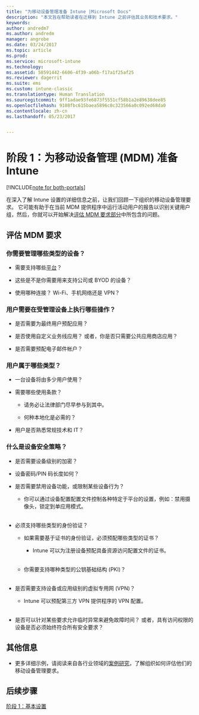 ```yaml
---
title: "为移动设备管理准备 Intune |Microsoft Docs"
description: "本文旨在帮助读者在迁移到 Intune 之前评估其业务和技术要求。"
keywords: 
author: andredm7
ms.author: andredm
manager: angrobe
ms.date: 03/24/2017
ms.topic: article
ms.prod: 
ms.service: microsoft-intune
ms.technology: 
ms.assetid: 58591442-6606-4f39-a06b-f17a1f25af25
ms.reviewer: dagerrit
ms.suite: ems
ms.custom: intune-classic
ms.translationtype: Human Translation
ms.sourcegitcommit: 9ff1adae93fe6873f5551cf58b1a2e89638dee85
ms.openlocfilehash: 9108fbc615baea5896c0c323566a0c092ed68da0
ms.contentlocale: zh-cn
ms.lasthandoff: 05/23/2017


---
```


# <a name="phase-1-prepare-intune-for-mobile-device-management-mdm"></a>阶段 1：为移动设备管理 (MDM) 准备 Intune

[!INCLUDE[note for both-portals](../includes/note-for-both-portals.md)]

在深入了解 Intune 设置的详细信息之前，让我们回顾一下组织的移动设备管理要求。 它可能有助于在当前 MDM 提供程序中运行活动用户的报告以识别关键用户组，然后，你就可以开始解决[评估 MDM 要求部分](/intune-classic/plan-design/migration-phase1-prepare-intune-for-mobile-device-management#assess-mdm-requirements)中所包含的问题。

## <a name="assess-mdm-requirements"></a>评估 MDM 要求

### <a name="what-kinds-of-devices-do-you-need-to-manage"></a>你需要管理哪些类型的设备？

-   需要支持哪些[平台](/intune-classic/get-started/supported-mobile-devices-and-computers)？

-   这些是不是你需要用来支持公司或 BYOD 的设备？

-   使用哪种连接？ Wi-Fi、手机网络还是 VPN？

### <a name="what-do-your-users-need-to-do-on-managed-devices"></a>用户需要在受管理设备上执行哪些操作？

-   是否需要为最终用户预配应用？

-   是否使用自定义业务线应用？ 或者，你是否只需要公共应用商店应用？

-   是否需要预配电子邮件帐户？

### <a name="what-kinds-of-users"></a>用户属于哪些类型？

-   一台设备将由多少用户使用？

-   需要哪些使用条款？

    -   请务必让法律部门尽早参与到其中。

    -   何种本地化是必需的？

-   用户是否熟悉常规技术和 IT？

### <a name="what-is-your-device-security-policy"></a>什么是设备安全策略？

-   是否需要设备级别的加密？

-   设备密码/PIN 码长度如何？

-   是否需要禁用设备功能，或限制某些设备行为？

    -   你可以通过设备配置配置文件控制各种特定于平台的设置，例如：禁用摄像头，锁定到单应用模式。
<br></br>
-   必须支持哪些类型的身份验证？

    -   如果需要基于证书的身份验证，必须预配哪些类型的证书？

        -   Intune 可以为注册设备预配具备资源访问配置文件的证书。
<br></br>
    -   你需要支持哪种类型的公钥基础结构 (PKI)？
<br></br>
-   是否需要支持设备或应用级别的虚拟专用网 (VPN)？

    -   Intune 可以预配第三方 VPN 提供程序的 VPN 配置。
<br></br>
-   是否可以针对某些要求允许临时异常来避免故障时间？ 或者，具有访问权限的设备是否必须始终符合所有安全要求？

## <a name="additional-information"></a>其他信息

-   更多详细示例，请阅读来自各行业领域的[案例研究](https://customers.microsoft.com/story/mwh-global-now-part-of-stantec-secures-mobile-devices-with-intune)，了解组织如何评估他们的移动设备管理要求。

## <a name="next-steps"></a>后续步骤

[阶段 1：基本设置](/intune-classic/plan-design/migration-phase1-basic-setup)

